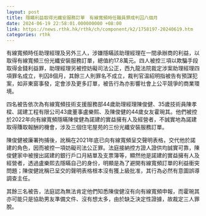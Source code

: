 ```yaml
---
layout: post
title: 隱瞞利益取得光纖安服務訂單　有線寬頻時任職員罪成判囚八個月
date: 2024-06-19 22:58:01.000000000 +08:00
link: https://news.rthk.hk/rthk/ch/component/k2/1758197-20240619.htm
categories: rthk
---
```


有線寬頻時任助理經理及另外三人，涉嫌隱瞞該助理經理在一間承辦商的利益，以取得有線寬頻三份光纖安裝服務訂單，總值約17.8萬元。四人被控三項以欺騙手段取得金錢利益罪，助理經理另被控妨礙司法公正，西九龍法院裁定涉案助理經理四項罪名成立，判囚8個月，其餘三人則罪名不成立，裁判官温紹明指被告有預謀犯案，如非東窗事發，定會涉及更多訂單，被告行為亦影響社會上公平競爭的商業環境。

四名被告依次為有線寬頻技術支援服務部44歲助理經理陳俊健、35歲技術員陳孝樑、諾建工程有限公司43歲董事盧樂熙、及陳俊健的44歲女友霍琬其。他們被控於2022年向有線寬頻隱瞞陳俊健為諾建的實益擁有人及經營者，不誠實地為諾建取得賺取報酬的機會，涉及三個住宅屋苑的三份光纖安裝服務訂單。

陳俊健被廉署拘捕後，訛稱在2021年底已向有線寬頻呈交聲明表格，交代他於諾建的角色，因而被控一項妨礙司法公正罪。法庭接納控方證人證供均誠實可靠，陳俊健家中被搜出諾建的銀行戶口月結單及支票簿等，顯然他是諾建的實益擁有人及經營者，透過盧樂熙去隱瞞自己的身份，明顯是為了避開有線寬頻訂單的利益衝突問題；陳俊健訛稱已呈交的聲明表格根本沒有獲上級批准，其行為必然有意圖誤導調查主任。

其餘三名被告，法庭認為無法肯定他們知悉陳俊健沒有向有線寬頻申報，而霍琬其亦可能只是協助男友準備文件、沒有想太多，由於缺乏決定性證據，故裁定三人罪脫。
